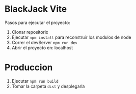 # BlackJack Vite

Pasos para ejecutar el proyecto:

1. Clonar repositorio
2. Ejecutar ```npm install``` para reconstruir los modulos de node
3. Correr el devServer ```npm run dev```
4. Abrir el proyecto en: localhost

# Produccion

1. Ejecutar ```npm run build```
2. Tomar la carpeta ```dist``` y desplegarla